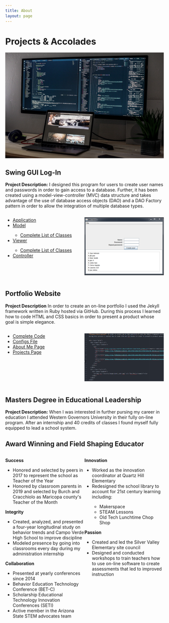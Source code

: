 ```yaml
---
title: About
layout: page
---
```

# Projects & Accolades
![Coding Set-Up](https://github.com/chrishamlin98/chrishamlin98.github.io/blob/master/assets/images/Coding_Screenshot_small.jpg?raw=true)

## Swing GUI Log-In

**Project Description:**  I designed this program for users to create user names and passwords in order to gain access to a database.  Further, it has been created using a model-view-controller (MVC) data structure and takes advantage of the use of database access objects (DAO) and a DAO Factory pattern in order to allow the integration of multiple database types.

<style>
.grid {
  display: flex;
}
.col-1-2 {
  flex: 1;
}
.cole-1-2:last-child {
  margin-left: 10px;
}
</style>

<div class="grid">
  <div class="col-1-2">
    <div class="content">
      <ul>
        <li><a href="https://raw.githubusercontent.com/chrishamlin98/Class-Sorter-MCV/master/src/classSorter/app/Application.java">Application</a></li>
        <li><a href="https://raw.githubusercontent.com/chrishamlin98/Class-Sorter-MCV/master/src/classSorter/dataModel/Model.java">Model</a></li>
          <ul>
            <li><a href="https://github.com/chrishamlin98/Class-Sorter-MCV/tree/master/src/classSorter/dataModel">Complete List of Classes</a></li>
          </ul>
        <li><a href="https://raw.githubusercontent.com/chrishamlin98/Class-Sorter-MCV/master/src/classSorter/viewer/View.java">Viewer</a></li>
          <ul>
            <li><a href="https://github.com/chrishamlin98/Class-Sorter-MCV/tree/master/src/classSorter/viewer">Complete List of Classes</a></li>
          </ul>
        <li><a href="https://raw.githubusercontent.com/chrishamlin98/Class-Sorter-MCV/master/src/classSorter/controller/Controller.java">Controller</a></li>
      </ul>
    </div>
  </div>
  <div class="col-1-2">
    <div class="content">
      <p><img src="/assets/images/MVC_app.png" alt="MVC App Screenshot"></p>
    </div>
  </div>
</div>  

## Portfolio Website

**Project Description**  In order to create an on-line portfolio I used the Jekyll framework written in Ruby hosted via GitHub.  During this process I learned how to code HTML and CSS basics in order to present a product whose goal is simple elegance.

<div class="grid">
  <div class="col-1-2">
    <div class="content">
      <ul>
        <li><a href="https://github.com/chrishamlin98/chrishamlin98.github.io">Complete Code</a></li>
        <li><a href="https://raw.githubusercontent.com/chrishamlin98/chrishamlin98.github.io/master/_config.yml">Configs File</a></li>
        <li><a href="https://raw.githubusercontent.com/chrishamlin98/chrishamlin98.github.io/master/about.md">About Me Page</a></li>
        <li><a href="https://raw.githubusercontent.com/chrishamlin98/chrishamlin98.github.io/master/projects.md">Projects Page</a></li>
      </ul>
    </div>
  </div>
  <div class="col-1-2">
    <div class="content">
      <p><img src="/assets/images/port_code.png" alt="Portfoilo Example"></p>
    </div>
  </div>
</div>

## Masters Degree in Educational Leadership

**Project Description:**  When I was interested in further pursing my career in education I attended Western Governors University in their fully on-line program.  After an internship and 40 credits of classes I found myself fully equipped to lead a school system.  

## Award Winning and Field Shaping Educator
<div class="grid">
  <div class="col-1-2">
    <div class="content">
      <p class="text-center"><strong>Success</strong></p>
        <ul>
          <li>Honored and selected by peers in 2017 to represent the school as Teacher of the Year</li>
          <li>Honored by classroom parents in 2019 and selected by Burch and Cracchiolo as Maricopa county's Teacher of the Month</li>
        </ul>
      <p class="text-center"><strong>Integrity</strong></p>
        <ul>
          <li>Created, analyzed, and presented a four-year longitudinal study on behavior trends and Campo Verde High School to improve discipline</li>
          <li>Modeled presence by going into classrooms every day during my administration internship</li>
        </ul>
      <p class="text-center"><strong>Collaboration</strong></p>
        <ul>
          <li>Presented at yearly conferences since 2014</li>
            <li>Behavior Education Technology Conference (BET-C)</li>
            <li>Scholarship Educational Technology Innovation Conferences (SETI)</li>
          <li>Active member in the Arizona State STEM advocates team</li>
        </ul>      
    </div>
  </div>
  <div class="col-1-2">
    <div class="content">
      <p class="text-center"><strong>Innovation</strong></p>
        <ul>
          <li>Worked as the innovation coordinator at Quartz Hill Elementary</li>
          <li>Redesigned the school library to account for 21st century learning including:</li>
            <ul>
              <li>Makerspace</li>
              <li>STEAM Lessons</li>
              <li>Old Tech Lunchtime Chop Shop</li>
            </ul>
        </ul>
      <p class="text-center"><strong>Passion</strong></p>
        <ul>
          <li>Created and led the Silver Valley Elementary site council</li>
          <li>Designed and conducted workshops to train teachers how to use on-line software to create assessments that led to improved instruction</li>
        </ul>    
    </div>
  </div>
</div>   

<!--For more details see [GitHub Flavored Markdown](https://guides.github.com/features/mastering-markdown/).-->

